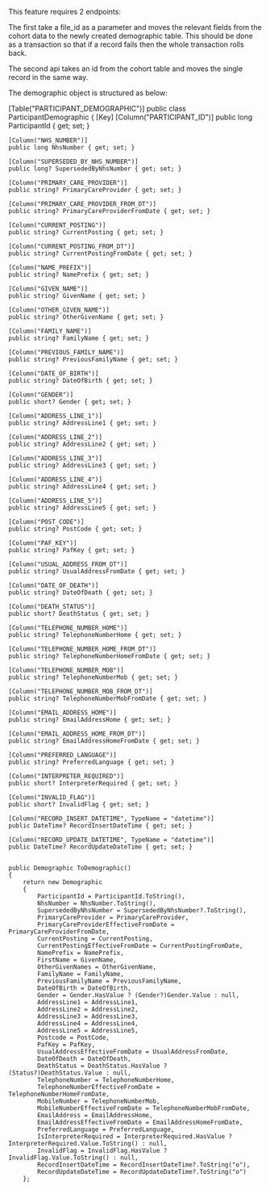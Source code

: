 This feature requires 2 endpoints:

The first take a file_id as a parameter and moves the relevant fields from the cohort data to the newly created demographic table. This should be done as a transaction so that if a record fails then the whole transaction rolls back.

The second api takes an id from the cohort table and moves the single record in the same way.

The demographic object is structured as below:

[Table("PARTICIPANT_DEMOGRAPHIC")]
public class ParticipantDemographic
{
    [Key]
    [Column("PARTICIPANT_ID")]
    public long ParticipantId { get; set; }

    [Column("NHS_NUMBER")]
    public long NhsNumber { get; set; }

    [Column("SUPERSEDED_BY_NHS_NUMBER")]
    public long? SupersededByNhsNumber { get; set; }

    [Column("PRIMARY_CARE_PROVIDER")]
    public string? PrimaryCareProvider { get; set; }

    [Column("PRIMARY_CARE_PROVIDER_FROM_DT")]
    public string? PrimaryCareProviderFromDate { get; set; }

    [Column("CURRENT_POSTING")]
    public string? CurrentPosting { get; set; }

    [Column("CURRENT_POSTING_FROM_DT")]
    public string? CurrentPostingFromDate { get; set; }

    [Column("NAME_PREFIX")]
    public string? NamePrefix { get; set; }

    [Column("GIVEN_NAME")]
    public string? GivenName { get; set; }

    [Column("OTHER_GIVEN_NAME")]
    public string? OtherGivenName { get; set; }

    [Column("FAMILY_NAME")]
    public string? FamilyName { get; set; }

    [Column("PREVIOUS_FAMILY_NAME")]
    public string? PreviousFamilyName { get; set; }

    [Column("DATE_OF_BIRTH")]
    public string? DateOfBirth { get; set; }

    [Column("GENDER")]
    public short? Gender { get; set; }

    [Column("ADDRESS_LINE_1")]
    public string? AddressLine1 { get; set; }

    [Column("ADDRESS_LINE_2")]
    public string? AddressLine2 { get; set; }

    [Column("ADDRESS_LINE_3")]
    public string? AddressLine3 { get; set; }

    [Column("ADDRESS_LINE_4")]
    public string? AddressLine4 { get; set; }

    [Column("ADDRESS_LINE_5")]
    public string? AddressLine5 { get; set; }

    [Column("POST_CODE")]
    public string? PostCode { get; set; }

    [Column("PAF_KEY")]
    public string? PafKey { get; set; }

    [Column("USUAL_ADDRESS_FROM_DT")]
    public string? UsualAddressFromDate { get; set; }

    [Column("DATE_OF_DEATH")]
    public string? DateOfDeath { get; set; }

    [Column("DEATH_STATUS")]
    public short? DeathStatus { get; set; }

    [Column("TELEPHONE_NUMBER_HOME")]
    public string? TelephoneNumberHome { get; set; }

    [Column("TELEPHONE_NUMBER_HOME_FROM_DT")]
    public string? TelephoneNumberHomeFromDate { get; set; }

    [Column("TELEPHONE_NUMBER_MOB")]
    public string? TelephoneNumberMob { get; set; }

    [Column("TELEPHONE_NUMBER_MOB_FROM_DT")]
    public string? TelephoneNumberMobFromDate { get; set; }

    [Column("EMAIL_ADDRESS_HOME")]
    public string? EmailAddressHome { get; set; }

    [Column("EMAIL_ADDRESS_HOME_FROM_DT")]
    public string? EmailAddressHomeFromDate { get; set; }

    [Column("PREFERRED_LANGUAGE")]
    public string? PreferredLanguage { get; set; }

    [Column("INTERPRETER_REQUIRED")]
    public short? InterpreterRequired { get; set; }

    [Column("INVALID_FLAG")]
    public short? InvalidFlag { get; set; }

    [Column("RECORD_INSERT_DATETIME", TypeName = "datetime")]
    public DateTime? RecordInsertDateTime { get; set; }

    [Column("RECORD_UPDATE_DATETIME", TypeName = "datetime")]
    public DateTime? RecordUpdateDateTime { get; set; }


    public Demographic ToDemographic()
    {
        return new Demographic
        {
            ParticipantId = ParticipantId.ToString(),
            NhsNumber = NhsNumber.ToString(),
            SupersededByNhsNumber = SupersededByNhsNumber?.ToString(),
            PrimaryCareProvider = PrimaryCareProvider,
            PrimaryCareProviderEffectiveFromDate = PrimaryCareProviderFromDate,
            CurrentPosting = CurrentPosting,
            CurrentPostingEffectiveFromDate = CurrentPostingFromDate,
            NamePrefix = NamePrefix,
            FirstName = GivenName,
            OtherGivenNames = OtherGivenName,
            FamilyName = FamilyName,
            PreviousFamilyName = PreviousFamilyName,
            DateOfBirth = DateOfBirth,
            Gender = Gender.HasValue ? (Gender?)Gender.Value : null,
            AddressLine1 = AddressLine1,
            AddressLine2 = AddressLine2,
            AddressLine3 = AddressLine3,
            AddressLine4 = AddressLine4,
            AddressLine5 = AddressLine5,
            Postcode = PostCode,
            PafKey = PafKey,
            UsualAddressEffectiveFromDate = UsualAddressFromDate,
            DateOfDeath = DateOfDeath,
            DeathStatus = DeathStatus.HasValue ? (Status?)DeathStatus.Value : null,
            TelephoneNumber = TelephoneNumberHome,
            TelephoneNumberEffectiveFromDate = TelephoneNumberHomeFromDate,
            MobileNumber = TelephoneNumberMob,
            MobileNumberEffectiveFromDate = TelephoneNumberMobFromDate,
            EmailAddress = EmailAddressHome,
            EmailAddressEffectiveFromDate = EmailAddressHomeFromDate,
            PreferredLanguage = PreferredLanguage,
            IsInterpreterRequired = InterpreterRequired.HasValue ? InterpreterRequired.Value.ToString() : null,
            InvalidFlag = InvalidFlag.HasValue ? InvalidFlag.Value.ToString() : null,
            RecordInsertDateTime = RecordInsertDateTime?.ToString("o"),
            RecordUpdateDateTime = RecordUpdateDateTime?.ToString("o")
        };